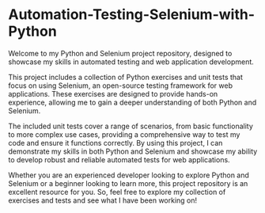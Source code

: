 # Automation-Testing-Selenium-with-Python

Welcome to my Python and Selenium project repository, designed to showcase my skills in automated testing and web application development.

This project includes a collection of Python exercises and unit tests that focus on using Selenium, an open-source testing framework for web applications. These exercises are designed to provide hands-on experience, allowing me to gain a deeper understanding of both Python and Selenium.

The included unit tests cover a range of scenarios, from basic functionality to more complex use cases, providing a comprehensive way to test my code and ensure it functions correctly. By using this project, I can demonstrate my skills in both Python and Selenium and showcase my ability to develop robust and reliable automated tests for web applications.

Whether you are an experienced developer looking to explore Python and Selenium or a beginner looking to learn more, this project repository is an excellent resource for you. So, feel free to explore my collection of exercises and tests and see what I have been working on!
